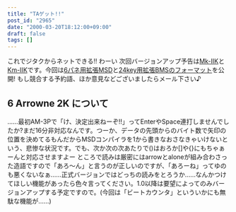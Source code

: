```yaml
---
title: "TAゲット!!"
post_id: "2965"
date: "2000-03-20T18:12:00+09:00"
draft: false
tags: []
---
```



これでジタクからネットできる!! わーい 次回バージョンアップ予告は[Mk-IIK](/mk-iik)と[Km-IIK](/km-iik)です。今回は[6パネ用拡張MSD](/filez/app/MSD2K.txt)と[24key用拡張BMSのフォーマット](/filez/app/kmanibms.txt)を公開! もし競合する予約語、ほか意見などございましたらメール下さい♪
## 6 Arrowne 2K について
……最初AM-3Pで「け、決定出来ねーぞ!!」ってEnterやSpace連打しませんでしたか?まだ16分非対応なんです。つーか、データの先頭からのバイト数で矢印の位置を決めてるもんだからMSDコンパイラを1から書きなおさなきゃいけないという、悲惨な状況です。でも、次か次の次あたりで()はおろか[]や{}にもちゃぁーんと対応させますよー ところで読みは厳密にはarrowとaloneが組み合わさった造語ですので「あろ～ん」と言うのが正しいのですが、「あろーね」ってゆのも悪くないなぁ……正式バージョンではどっちの読みをとろうか……なんかつけてほしい機能があったら色々言ってください。1.0以降は要望によってのみバージョンアップする予定ですので。(今回は「ビートカウンタ」といういかにも無駄な機能が……)

